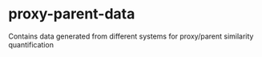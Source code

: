 # proxy-parent-data
Contains data generated from different systems for proxy/parent similarity quantification
